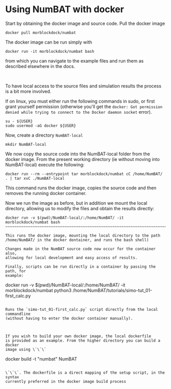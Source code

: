 Using NumBAT with docker
========================

Start by obtaining the docker image and source code. Pull the docker image

~~~~~~~~~~~~~~~~~~~~~~~~~~~~~~~~~~~~~~~~~~~~~~~~~~~~~~~~~~~~~~~~~~~~~~~~~~~~~~~~
docker pull morblockdock/numbat
~~~~~~~~~~~~~~~~~~~~~~~~~~~~~~~~~~~~~~~~~~~~~~~~~~~~~~~~~~~~~~~~~~~~~~~~~~~~~~~~

The docker image can be run simply with

~~~~~~~~~~~~~~~~~~~~~~~~~~~~~~~~~~~~~~~~~~~~~~~~~~~~~~~~~~~~~~~~~~~~~~~~~~~~~~~~
docker run -it morblockdock/numbat bash
~~~~~~~~~~~~~~~~~~~~~~~~~~~~~~~~~~~~~~~~~~~~~~~~~~~~~~~~~~~~~~~~~~~~~~~~~~~~~~~~

from which you can navigate to the example files and run them as described
elsewhere in the docs.

 

To have local access to the source files and simulation results the process is a
bit more involved.

If on linux, you must either run the following commands in sudo, or first grant yourself permission (otherwise you'll get the
`docker: Got permission denied while trying to connect to the Docker daemon socket` error).

~~~~~~~~~~~~~~~~~~~~~~~~~~~~~~~~~~~~~~~~~~~~~~~~~~~~~~~~~~~~~~~~~~~~~~~~~~~~~~~~
su - ${USER}
sudo usermod -aG docker ${USER}
~~~~~~~~~~~~~~~~~~~~~~~~~~~~~~~~~~~~~~~~~~~~~~~~~~~~~~~~~~~~~~~~~~~~~~~~~~~~~~~~

Now, create a directory `NumBAT-local`

~~~~~~~~~~~~~~~~~~~~~~~~~~~~~~~~~~~~~~~~~~~~~~~~~~~~~~~~~~~~~~~~~~~~~~~~~~~~~~~~
mkdir NumBAT-local
~~~~~~~~~~~~~~~~~~~~~~~~~~~~~~~~~~~~~~~~~~~~~~~~~~~~~~~~~~~~~~~~~~~~~~~~~~~~~~~~

We now copy the source code into the NumBAT-local folder from the docker image. From the present working directory (ie without moving into NumBAT-local) execute the following:

~~~~~~~~~~~~~~~~~~~~~~~~~~~~~~~~~~~~~~~~~~~~~~~~~~~~~~~~~~~~~~~~~~~~~~~~~~~~~~~~~~~~~~~~~~~~~~~~
docker run --rm --entrypoint tar morblockdock/numbat cC /home/NumBAT/ . | tar xvC ./NumBAT-local
~~~~~~~~~~~~~~~~~~~~~~~~~~~~~~~~~~~~~~~~~~~~~~~~~~~~~~~~~~~~~~~~~~~~~~~~~~~~~~~~~~~~~~~~~~~~~~~~

This command runs the docker image, copies the source code and then removes the
running docker container. 

Now we run the image as before, but in addition we mount the local directory,
allowing us to modify the files and obtain the results directly:

~~~~~~~~~~~~~~~~~~~~~~~~~~~~~~~~~~~~~~~~~~~~~~~~~~~~~~~~~~~~~~~~~~~~~~~~~~~~~~~~
docker run -v $(pwd)/NumBAT-local/:/home/NumBAT/ -it morblockdock/numbat bash
~~~~~~~~~~~~~~~~~~~~~~~~~~~~~~~~~~~~~~~~~~~~~~~~~~~~~~~~~~~~~~~~~~~~~~~~~~~~~~~~ 

This runs the docker image, mounting the local directory to the path
/home/NumBAT/ in the docker dontainer, and runs the bash shell)

Changes made in the NumBAT source code now occur for the container also,
allowing for local development and easy access of results.

Finally, scripts can be run directly in a container by passing the path, for
example:

~~~~~~~~~~~~~~~~~~~~~~~~~~~~~~~~~~~~~~~~~~~~~~~~~~~~~~~~~~~~~~~~~~~~~~~~~~~~~~~~
docker run -v $(pwd)/NumBAT-local/:/home/NumBAT/ -it morblockdock/numbat python3 /home/NumBAT/tutorials/simo-tut_01-first_calc.py
~~~~~~~~~~~~~~~~~~~~~~~~~~~~~~~~~~~~~~~~~~~~~~~~~~~~~~~~~~~~~~~~~~~~~~~~~~~~~~~~

Runs the `simo-tut_01-first_calc.py` script directly from the local commandline
(without having to enter the docker container manually).

 

If you wish to build your own docker image, the local dockerfile
is provided as an example. From the higher directory you can build a docker
image using \`\`\`

~~~~~~~~~~~~~~~~~~~~~~~~~~~~~~~~~~~~~~~~~~~~~~~~~~~~~~~~~~~~~~~~~~~~~~~~~~~~~~~~
docker build -t "numbat" NumBAT
~~~~~~~~~~~~~~~~~~~~~~~~~~~~~~~~~~~~~~~~~~~~~~~~~~~~~~~~~~~~~~~~~~~~~~~~~~~~~~~~

\`\`\`. The dockerfile is a direct mapping of the setup script, in the syntax
currently preferred in the docker image build process
